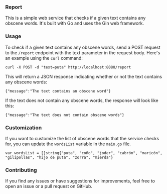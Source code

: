 ### Report

This is a simple web service that checks if a given text contains any obscene words. It's built with Go and uses the Gin web framework.


### Usage

To check if a given text contains any obscene words, send a POST request to the `/report` endpoint with the text parameter in the request body. Here's an example using the `curl` command:

```
curl -X POST -d "text=puta" http://localhost:8080/report
```

This will return a JSON response indicating whether or not the text contains any obscene words:

```
{"message":"The text contains an obscene word"}
```

If the text does not contain any obscene words, the response will look like this:

```
{"message":"The text does not contain obscene words"}
```

### Customization

If you want to customize the list of obscene words that the service checks for, you can update the `wordsList` variable in the `main.go` file. 

```
var wordsList = []string{"puta", "coño", "joder", "cabrón", "maricón", "gilipollas", "hijo de puta", "zorra", "mierda"}
```

### Contributing

If you find any issues or have suggestions for improvements, feel free to open an issue or a pull request on GitHub. 